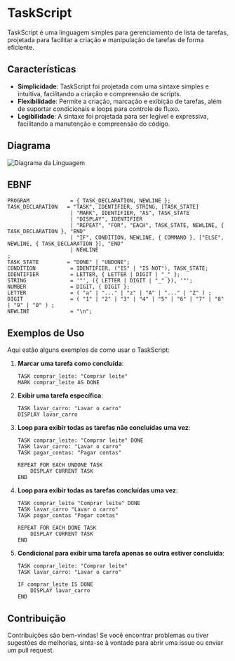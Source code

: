 # TaskScript

TaskScript é uma linguagem simples para gerenciamento de lista de tarefas, projetada para facilitar a criação e manipulação de tarefas de forma eficiente.

## Características

- **Simplicidade**: TaskScript foi projetada com uma sintaxe simples e intuitiva, facilitando a criação e compreensão de scripts.
- **Flexibilidade**: Permite a criação, marcação e exibição de tarefas, além de suportar condicionais e loops para controle de fluxo.
- **Legibilidade**: A sintaxe foi projetada para ser legível e expressiva, facilitando a manutenção e compreensão do código.

## Diagrama

![Diagrama da Linguagem](diagrama_)

## EBNF

```plaintext
PROGRAM             = { TASK_DECLARATION, NEWLINE };
TASK_DECLARATION   = "TASK", IDENTIFIER, STRING, [TASK_STATE]
                    | "MARK", IDENTIFIER, "AS", TASK_STATE
                    | "DISPLAY", IDENTIFIER
                    | "REPEAT", "FOR", "EACH", TASK_STATE, NEWLINE, { TASK_DECLARATION }, "END"
                    | "IF", CONDITION, NEWLINE, { COMMAND }, ["ELSE", NEWLINE, { TASK_DECLARATION }], "END"
                    | NEWLINE
;
TASK_STATE         = "DONE" | "UNDONE";
CONDITION           = IDENTIFIER, ("IS" | "IS NOT"), TASK_STATE;
IDENTIFIER          = LETTER, { LETTER | DIGIT | "_" };
STRING              = '"', ({ LETTER | DIGIT | "_" }), '"';
NUMBER              = DIGIT, { DIGIT };
LETTER              = ( "a" | "..." | "z" | "A" | "..." | "Z" ) ;
DIGIT               = ( "1" | "2" | "3" | "4" | "5" | "6" | "7" | "8" | "9" | "0" ) ;
NEWLINE             = "\n";
```

## Exemplos de Uso

Aqui estão alguns exemplos de como usar o TaskScript:

1. **Marcar uma tarefa como concluída**:

    ```plaintext
    TASK comprar_leite: "Comprar leite"
    MARK comprar_leite AS DONE
    ```

2. **Exibir uma tarefa específica**:

    ```plaintext
    TASK lavar_carro: "Lavar o carro"
    DISPLAY lavar_carro
    ```

3. **Loop para exibir todas as tarefas não concluídas uma vez**:

    ```plaintext
    TASK comprar_leite: "Comprar leite" DONE
    TASK lavar_carro: "Lavar o carro"
    TASK pagar_contas: "Pagar contas"

    REPEAT FOR EACH UNDONE TASK
        DISPLAY CURRENT TASK
    END
    ```

4. **Loop para exibir todas as tarefas concluídas uma vez**:

    ```plaintext
    TASK comprar_leite "Comprar leite" DONE
    TASK lavar_carro "Lavar o carro"
    TASK pagar_contas "Pagar contas"

    REPEAT FOR EACH DONE TASK
        DISPLAY CURRENT TASK
    END
    ```

5. **Condicional para exibir uma tarefa apenas se outra estiver concluída**:

    ```plaintext
    TASK comprar_leite: "Comprar leite"
    TASK lavar_carro: "Lavar o carro"

    IF comprar_leite IS DONE
        DISPLAY lavar_carro
    END
    ```

## Contribuição

Contribuições são bem-vindas! Se você encontrar problemas ou tiver sugestões de melhorias, sinta-se à vontade para abrir uma issue ou enviar um pull request.
